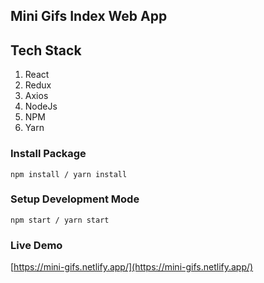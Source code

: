 ## Mini Gifs Index Web App

## Tech Stack

1. React
1. Redux 
1. Axios
1. NodeJs
1. NPM
1. Yarn

### Install Package

```
npm install / yarn install
```

### Setup Development Mode

```
npm start / yarn start
```

### Live Demo
[https://mini-gifs.netlify.app/](https://mini-gifs.netlify.app/)
